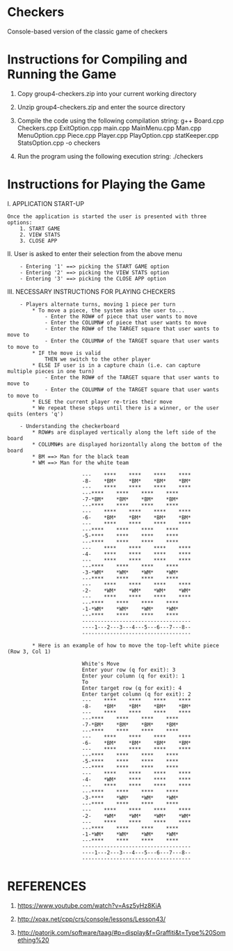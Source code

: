 # Checkers
Console-based version of the classic game of checkers

# Instructions for Compiling and Running the Game
1. Copy group4-checkers.zip into your current working directory

2. Unzip group4-checkers.zip and enter the source directory 

3. Compile the code using the following compilation string:
	g++ Board.cpp Checkers.cpp ExitOption.cpp main.cpp MainMenu.cpp Man.cpp MenuOption.cpp Piece.cpp Player.cpp PlayOption.cpp statKeeper.cpp StatsOption.cpp -o checkers 
  
4. Run the program using the following execution string:
	./checkers

# Instructions for Playing the Game
I.  APPLICATION START-UP

    Once the application is started the user is presented with three options: 
    	1. START GAME 
      	2. VIEW STATS
      	3. CLOSE APP

II. User is asked to enter their selection from the above menu

	   	- Entering '1' ==> picking the START GAME option 
	   	- Entering '2' ==> picking the VIEW STATS option
	   	- Entering '3' ==> picking the CLOSE APP option  

III. NECESSARY INSTRUCTIONS FOR PLAYING CHECKERS

		- Players alternate turns, moving 1 piece per turn
			* To move a piece, the system asks the user to...
				- Enter the ROW# of piece that user wants to move
				- Enter the COLUMN# of piece that user wants to move
				- Enter the ROW# of the TARGET square that user wants to move to
				- Enter the COLUMN# of the TARGET square that user wants to move to
			* IF the move is valid
				THEN we switch to the other player
			* ELSE IF user is in a capture chain (i.e. can capture multiple pieces in one turn)
				- Enter the ROW# of the TARGET square that user wants to move to
				- Enter the COLUMN# of the TARGET square that user wants to move to
			* ELSE the current player re-tries their move
			* We repeat these steps until there is a winner, or the user quits (enters 'q')

		- Understanding the checkerboard
			* ROW#s are displayed vertically along the left side of the board
			* COLUMN#s are displayed horizontally along the bottom of the board
			* BM ==> Man for the black team
			* WM ==> Man for the white team

							---    ****    ****    ****    ****
							-8-    *BM*    *BM*    *BM*    *BM*
							---    ****    ****    ****    ****
							---****    ****    ****    ****    
							-7-*BM*    *BM*    *BM*    *BM*    
							---****    ****    ****    ****    
							---    ****    ****    ****    ****
							-6-    *BM*    *BM*    *BM*    *BM*
							---    ****    ****    ****    ****
							---****    ****    ****    ****    
							-5-****    ****    ****    ****    
							---****    ****    ****    ****    
							---    ****    ****    ****    ****
							-4-    ****    ****    ****    ****
							---    ****    ****    ****    ****
							---****    ****    ****    ****    
							-3-*WM*    *WM*    *WM*    *WM*    
							---****    ****    ****    ****    
							---    ****    ****    ****    ****
							-2-    *WM*    *WM*    *WM*    *WM*
							---    ****    ****    ****    ****
							---****    ****    ****    ****    
							-1-*WM*    *WM*    *WM*    *WM*    
							---****    ****    ****    ****    
							-----------------------------------
							----1---2---3---4---5---6---7---8--
							-----------------------------------

			* Here is an example of how to move the top-left white piece (Row 3, Col 1)

							White's Move
							Enter your row (q for exit): 3
							Enter your column (q for exit): 1
							To
							Enter target row (q for exit): 4
							Enter target column (q for exit): 2
							---    ****    ****    ****    ****
							-8-    *BM*    *BM*    *BM*    *BM*
							---    ****    ****    ****    ****
							---****    ****    ****    ****    
							-7-*BM*    *BM*    *BM*    *BM*    
							---****    ****    ****    ****    
							---    ****    ****    ****    ****
							-6-    *BM*    *BM*    *BM*    *BM*
							---    ****    ****    ****    ****
							---****    ****    ****    ****    
							-5-****    ****    ****    ****    
							---****    ****    ****    ****    
							---    ****    ****    ****    ****
							-4-    *WM*    ****    ****    ****
							---    ****    ****    ****    ****
							---****    ****    ****    ****    
							-3-****    *WM*    *WM*    *WM*    
							---****    ****    ****    ****    
							---    ****    ****    ****    ****
							-2-    *WM*    *WM*    *WM*    *WM*
							---    ****    ****    ****    ****
							---****    ****    ****    ****    
							-1-*WM*    *WM*    *WM*    *WM*    
							---****    ****    ****    ****    
							-----------------------------------
							----1---2---3---4---5---6---7---8--
							-----------------------------------


# REFERENCES
1. https://www.youtube.com/watch?v=Asz5yHz8KiA

2. http://xoax.net/cpp/crs/console/lessons/Lesson43/

3. http://patorjk.com/software/taag/#p=display&f=Graffiti&t=Type%20Something%20
